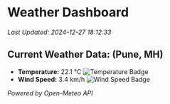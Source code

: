 
# Weather Dashboard

_Last Updated: 2024-12-27 18:12:33_

## Current Weather Data: (Pune, MH)
- **Temperature:** 22.1 °C ![Temperature Badge](https://img.shields.io/badge/Temperature-Medium%20Temp-green)
- **Wind Speed:** 3.4 km/h ![Wind Speed Badge](https://img.shields.io/badge/Wind%20Speed-Low%20Wind-blue)

*Powered by Open-Meteo API*
